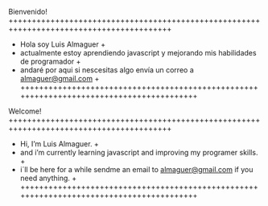 Bienvenido!
+++++++++++++++++++++++++++++++++++++++++++++++++++++++++++++++++++++++++++++++++++++++++
+  Hola soy Luis Almaguer                                                               +
+  actualmente estoy aprendiendo javascript y mejorando mis habilidades de programador  +
+  andaré por aqui si nescesitas algo envía un correo a almaguer@gmail.com              +
+++++++++++++++++++++++++++++++++++++++++++++++++++++++++++++++++++++++++++++++++++++++++


Welcome! 
+++++++++++++++++++++++++++++++++++++++++++++++++++++++++++++++++++++++++++++++++++++++++
+  Hi, I’m Luis Almaguer.                                                               +
+  and i’m currently learning javascript and improving my programer skills.             +
+  i´ll be here for a while sendme an email to almaguer@gmail.com if you need anything. +
+++++++++++++++++++++++++++++++++++++++++++++++++++++++++++++++++++++++++++++++++++++++++

<!---
theironc/theironc is a ✨ special ✨ repository because its `README.md` (this file) appears on your GitHub profile.
You can click the Preview link to take a look at your changes.
--->
